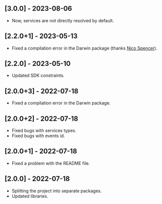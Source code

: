 ## [3.0.0] - 2023-08-06

* Now, services are not directly resolved by default.

## [2.2.0+1] - 2023-05-13

* Fixed a compilation error in the Darwin package (thanks [Nico Spencer](https://github.com/nicholasspencer)).

## [2.2.0] - 2023-05-10

* Updated SDK constraints.

## [2.0.0+3] - 2022-07-18

* Fixed a compilation error in the Darwin package.

## [2.0.0+2] - 2022-07-18

* Fixed bugs with services types.
* Fixed bugs with events id.

## [2.0.0+1] - 2022-07-18

* Fixed a problem with the README file.

## [2.0.0] - 2022-07-18

* Splitting the project into separate packages.
* Updated libraries.